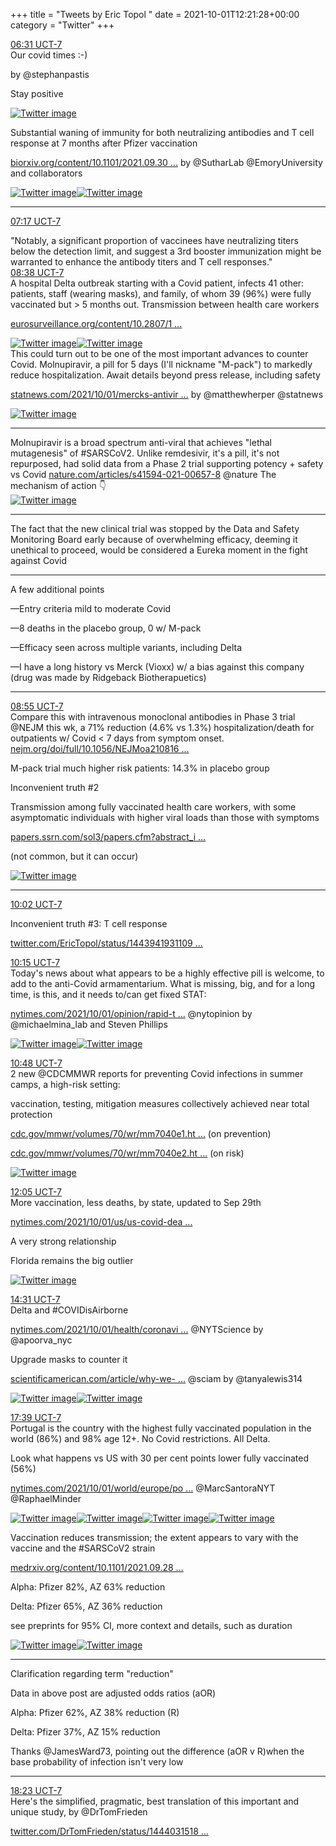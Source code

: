 +++
title = "Tweets by Eric Topol " 
date = 2021-10-01T12:21:28+00:00
category = "Twitter"
+++
<div class="tweet"> 
<div class="profile"> 
<a href="https://twitter.com/erictopol/status/1443931586471235589" target="_blank" rel="noreferer">06:31 UCT-7</a> 
</div> 
<div class="content"> 
Our covid times :-)

by @stephanpastis 

Stay positive </div> 
<a href="/twitter/erictopol/images/FAngDg-VUAMJnmL.jpg"  ><img src="/twitter/erictopol/images/FAngDg-VUAMJnmL.jpg" alt="Twitter image" ></img></a></div> 
<div class="thread"> 
<div class="thread-content"> 
Substantial waning of immunity for both neutralizing antibodies and T cell response at 7 months after Pfizer vaccination

<a href="https://www.biorxiv.org/content/10.1101/2021.09.30.462488v1" target="_blank" rel="noreferer">biorxiv.org/content/10.1101/2021.09.30 ...</a> 
 by @SutharLab @EmoryUniversity and collaborators </div> 
<a href="/twitter/erictopol/images/FAnpgaJVcAM3cxt.jpg"  ><img src="/twitter/erictopol/images/FAnpgaJVcAM3cxt.jpg" alt="Twitter image" ></img></a><a href="/twitter/erictopol/images/FAnpEzqVEAAHg2U.jpg"  ><img src="/twitter/erictopol/images/FAnpEzqVEAAHg2U.jpg" alt="Twitter image" ></img></a><hr><div class="profile"> 
<a href="https://twitter.com/erictopol/status/1443943055216680960" target="_blank" rel="noreferer">07:17 UCT-7</a> 
</div> 
<div class="content"> 
"Notably, a significant proportion of vaccinees have neutralizing titers below the detection limit, and suggest a 3rd booster immunization might be warranted to enhance the antibody titers and T cell responses."</div> 
</div> 
<div class="tweet"> 
<div class="profile"> 
<a href="https://twitter.com/erictopol/status/1443963542684651528" target="_blank" rel="noreferer">08:38 UCT-7</a> 
</div> 
<div class="content"> 
A hospital Delta outbreak starting with a Covid patient, infects 41 other: patients, staff (wearing masks), and family, of whom 39 (96%) were fully vaccinated but &gt; 5 months out. Transmission between health care workers

<a href="https://www.eurosurveillance.org/content/10.2807/1560-7917.ES.2021.26.39.2100822#html_fulltext" target="_blank" rel="noreferer">eurosurveillance.org/content/10.2807/1 ...</a> 
 </div> 
<a href="/twitter/erictopol/images/FAn8b63UUAQScwh.jpg"  ><img src="/twitter/erictopol/images/FAn8b63UUAQScwh.jpg" alt="Twitter image" ></img></a><a href="/twitter/erictopol/images/FAn8eCtVEAMA1ev.jpg"  ><img src="/twitter/erictopol/images/FAn8eCtVEAMA1ev.jpg" alt="Twitter image" ></img></a></div> 
<div class="thread"> 
<div class="thread-content"> 
This could turn out to be one of the most important advances to counter Covid. Molnupiravir, a pill for 5 days (I'll nickname "M-pack") to markedly reduce hospitalization. Await details beyond press release, including safety

<a href="https://www.statnews.com/2021/10/01/mercks-antiviral-pill-reduces-hospitalization-of-covid-patients-a-possible-game-changer-for-treatment/" target="_blank" rel="noreferer">statnews.com/2021/10/01/mercks-antivir ...</a> 
 by @matthewherper @statnews </div> 
<a href="/twitter/erictopol/images/FAnPe75VUAILfBF.png"  ><img src="/twitter/erictopol/images/FAnPe75VUAILfBF.png" alt="Twitter image" ></img></a><hr><div class="thread-content"> 
Molnupiravir is a broad spectrum anti-viral that achieves "lethal mutagenesis" of #SARSCoV2. Unlike remdesivir, it's a pill, it's not repurposed, had solid data from a Phase 2 trial supporting potency + safety vs Covid <a href="https://www.nature.com/articles/s41594-021-00657-8" target="_blank" rel="noreferer">nature.com/articles/s41594-021-00657-8</a> 
 @nature The mechanism of action 👇 </div> 
<a href="/twitter/erictopol/images/FAnSA9ZVQAAYAFC.jpg"  ><img src="/twitter/erictopol/images/FAnSA9ZVQAAYAFC.jpg" alt="Twitter image" ></img></a><hr><div class="thread-content"> 
The fact that the new clinical trial was stopped by the Data and Safety Monitoring Board early because of overwhelming efficacy, deeming it unethical to proceed, would be considered a Eureka moment in the fight against Covid</div> 
<hr><div class="thread-content"> 
A few additional points

—Entry criteria mild to moderate Covid

—8 deaths in the placebo group, 0 w/ M-pack

—Efficacy seen across multiple variants, including Delta

—I have a long history vs Merck (Vioxx) w/ a bias against this company (drug was made by Ridgeback Biotherapuetics)</div> 
<hr><div class="profile"> 
<a href="https://twitter.com/erictopol/status/1443967707544625153" target="_blank" rel="noreferer">08:55 UCT-7</a> 
</div> 
<div class="content"> 
Compare this with intravenous monoclonal antibodies in Phase 3 trial @NEJM this wk, a 71% reduction (4.6% vs 1.3%) hospitalization/death for outpatients w/ Covid &lt; 7 days from symptom onset. <a href="https://www.nejm.org/doi/full/10.1056/NEJMoa2108163?query=featured_home" target="_blank" rel="noreferer">nejm.org/doi/full/10.1056/NEJMoa210816 ...</a> 


M-pack trial much higher risk patients: 14.3% in  placebo group</div> 
</div> 
<div class="thread"> 
<div class="thread-content"> 
Inconvenient truth #2

Transmission among fully vaccinated health care workers, with some asymptomatic individuals with higher viral loads than those with symptoms

<a href="https://papers.ssrn.com/sol3/papers.cfm?abstract_id=3897733" target="_blank" rel="noreferer">papers.ssrn.com/sol3/papers.cfm?abstract_i ...</a> 


(not common, but it can occur) </div> 
<a href="/twitter/erictopol/images/FAVoZQWVUAYH3eE.jpg"  ><img src="/twitter/erictopol/images/FAVoZQWVUAYH3eE.jpg" alt="Twitter image" ></img></a><hr><div class="profile"> 
<a href="https://twitter.com/erictopol/status/1443984639773663232" target="_blank" rel="noreferer">10:02 UCT-7</a> 
</div> 
<div class="content"> 
Inconvenient truth #3: T cell response

<a href="https://twitter.com/EricTopol/status/1443941931109654529" target="_blank" rel="noreferer">twitter.com/EricTopol/status/1443941931109 ...</a> 
</div> 
</div> 
<div class="tweet"> 
<div class="profile"> 
<a href="https://twitter.com/erictopol/status/1443987901176369155" target="_blank" rel="noreferer">10:15 UCT-7</a> 
</div> 
<div class="content"> 
Today's news about what appears to be a highly effective pill is welcome, to add to the anti-Covid armamentarium. What is missing, big, and for a long time, is this, and it needs to/can get fixed STAT:

<a href="https://www.nytimes.com/2021/10/01/opinion/rapid-tests-covid.html" target="_blank" rel="noreferer">nytimes.com/2021/10/01/opinion/rapid-t ...</a> 
 @nytopinion by @michaelmina_lab and Steven Phillips </div> 
<a href="/twitter/erictopol/images/FAoRoukVkAI_eHl.jpg"  ><img src="/twitter/erictopol/images/FAoRoukVkAI_eHl.jpg" alt="Twitter image" ></img></a><a href="/twitter/erictopol/images/FAoTCR4VkAEIRdH.jpg"  ><img src="/twitter/erictopol/images/FAoTCR4VkAEIRdH.jpg" alt="Twitter image" ></img></a></div> 
<div class="tweet"> 
<div class="profile"> 
<a href="https://twitter.com/erictopol/status/1443996282377228290" target="_blank" rel="noreferer">10:48 UCT-7</a> 
</div> 
<div class="content"> 
2 new @CDCMMWR reports for preventing Covid infections in summer camps, a high-risk setting: 

vaccination, testing, mitigation measures collectively achieved near total protection

<a href="https://www.cdc.gov/mmwr/volumes/70/wr/mm7040e1.htm?s_cid=mm7040e1_w" target="_blank" rel="noreferer">cdc.gov/mmwr/volumes/70/wr/mm7040e1.ht ...</a> 
 (on prevention)

<a href="https://www.cdc.gov/mmwr/volumes/70/wr/mm7040e2.htm?s_cid=mm7040e2_w" target="_blank" rel="noreferer">cdc.gov/mmwr/volumes/70/wr/mm7040e2.ht ...</a> 
 (on risk) </div> 
<a href="/twitter/erictopol/images/FAoaPLkVUAA7ETm.jpg"  ><img src="/twitter/erictopol/images/FAoaPLkVUAA7ETm.jpg" alt="Twitter image" ></img></a></div> 
<div class="tweet"> 
<div class="profile"> 
<a href="https://twitter.com/erictopol/status/1444015638905700353" target="_blank" rel="noreferer">12:05 UCT-7</a> 
</div> 
<div class="content"> 
More vaccination, less deaths, by state, updated to Sep 29th

<a href="https://www.nytimes.com/2021/10/01/us/us-covid-deaths-700k.html" target="_blank" rel="noreferer">nytimes.com/2021/10/01/us/us-covid-dea ...</a> 


A very strong relationship

Florida remains the big outlier </div> 
<a href="/twitter/erictopol/images/FAosQ2EVcAQaFkQ.jpg"  ><img src="/twitter/erictopol/images/FAosQ2EVcAQaFkQ.jpg" alt="Twitter image" ></img></a></div> 
<div class="tweet"> 
<div class="profile"> 
<a href="https://twitter.com/erictopol/status/1444052418556170241" target="_blank" rel="noreferer">14:31 UCT-7</a> 
</div> 
<div class="content"> 
Delta and #COVIDisAirborne 

<a href="https://www.nytimes.com/2021/10/01/health/coronavirus-aerosols-airborne.html" target="_blank" rel="noreferer">nytimes.com/2021/10/01/health/coronavi ...</a> 
 @NYTScience by @apoorva_nyc 

Upgrade masks to counter it

<a href="https://www.scientificamerican.com/article/why-we-need-to-upgrade-our-face-masks-and-where-to-get-them/" target="_blank" rel="noreferer">scientificamerican.com/article/why-we- ...</a> 
 @sciam by @tanyalewis314 </div> 
<a href="/twitter/erictopol/images/FApNnUMVEAMK7PO.jpg"  ><img src="/twitter/erictopol/images/FApNnUMVEAMK7PO.jpg" alt="Twitter image" ></img></a><a href="/twitter/erictopol/images/FApN274UYAEL6Dl.jpg"  ><img src="/twitter/erictopol/images/FApN274UYAEL6Dl.jpg" alt="Twitter image" ></img></a></div> 
<div class="tweet"> 
<div class="profile"> 
<a href="https://twitter.com/erictopol/status/1444099662340780032" target="_blank" rel="noreferer">17:39 UCT-7</a> 
</div> 
<div class="content"> 
Portugal is the country with the highest fully vaccinated population in the world (86%) and 98% age 12+. No Covid restrictions. All Delta. 

Look what happens vs US with 30 per cent points lower fully vaccinated (56%)

<a href="https://www.nytimes.com/2021/10/01/world/europe/portugal-vaccination-rate.html" target="_blank" rel="noreferer">nytimes.com/2021/10/01/world/europe/po ...</a> 
 @MarcSantoraNYT @RaphaelMinder </div> 
<a href="/twitter/erictopol/images/FAp3_iMVUAIS5HZ.jpg"  ><img src="/twitter/erictopol/images/FAp3_iMVUAIS5HZ.jpg" alt="Twitter image" ></img></a><a href="/twitter/erictopol/images/FAp4D1gVUAMVu35.jpg"  ><img src="/twitter/erictopol/images/FAp4D1gVUAMVu35.jpg" alt="Twitter image" ></img></a><a href="/twitter/erictopol/images/FAp4Gi8VkAEXEru.jpg"  ><img src="/twitter/erictopol/images/FAp4Gi8VkAEXEru.jpg" alt="Twitter image" ></img></a><a href="/twitter/erictopol/images/FAp4H6oVEAMFjtJ.jpg"  ><img src="/twitter/erictopol/images/FAp4H6oVEAMFjtJ.jpg" alt="Twitter image" ></img></a></div> 
<div class="thread"> 
<div class="thread-content"> 
Vaccination reduces transmission; the extent appears to vary with the vaccine and the #SARSCoV2 strain

<a href="https://www.medrxiv.org/content/10.1101/2021.09.28.21264260v1" target="_blank" rel="noreferer">medrxiv.org/content/10.1101/2021.09.28 ...</a> 


Alpha: Pfizer 82%, AZ 63% reduction

Delta: Pfizer  65%, AZ 36% reduction

see preprints for 95% CI, more context and details, such as duration </div> 
<a href="/twitter/erictopol/images/FAi3KziUYAYP_WN.jpg"  ><img src="/twitter/erictopol/images/FAi3KziUYAYP_WN.jpg" alt="Twitter image" ></img></a><a href="/twitter/erictopol/images/FAi3aQCUUAoc8g8.jpg"  ><img src="/twitter/erictopol/images/FAi3aQCUUAoc8g8.jpg" alt="Twitter image" ></img></a><hr><div class="thread-content"> 
Clarification regarding term "reduction"

Data in above post are adjusted odds ratios (aOR)

Alpha: Pfizer 62%, AZ 38% reduction (R)

Delta:  Pfizer 37%, AZ 15%  reduction

Thanks @JamesWard73, pointing out the difference (aOR v R)when the base probability of infection isn't very low</div> 
<hr><div class="profile"> 
<a href="https://twitter.com/erictopol/status/1444110873291677698" target="_blank" rel="noreferer">18:23 UCT-7</a> 
</div> 
<div class="content"> 
Here's the simplified, pragmatic, best translation of this important and unique study, by @DrTomFrieden 

<a href="https://twitter.com/DrTomFrieden/status/1444031518146535424" target="_blank" rel="noreferer">twitter.com/DrTomFrieden/status/1444031518 ...</a> 
</div> 
</div> 


